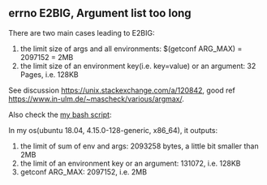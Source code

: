 ## errno E2BIG, Argument list too long
There are two main cases leading to E2BIG:
1. the limit size of args and all environments: $(getconf ARG_MAX) = 2097152 = 2MB
2. the limit size of an environment key(i.e. key=value) or an argument: 32 Pages, i.e. 128KB

See discussion https://unix.stackexchange.com/a/120842, good ref https://www.in-ulm.de/~mascheck/various/argmax/.

Also check the [my bash script](./get_limits.sh):

In my os(ubuntu 18.04, 4.15.0-128-generic, x86_64), it outputs:
1. the limit of sum of env and args: 2093258 bytes, a little bit smaller than 2MB
2. the limit of an environment key or an argument: 131072, i.e. 128KB
3. getconf ARG_MAX: 2097152, i.e. 2MB
